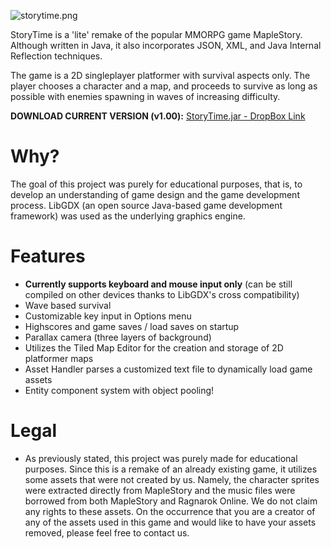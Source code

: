 ![storytime.png](https://bitbucket.org/repo/oX9rLp/images/1026898476-storytime.png)

StoryTime is a 'lite' remake of the popular MMORPG game MapleStory. Although written in Java, it also incorporates JSON, XML, and Java Internal Reflection techniques.

The game is a 2D singleplayer platformer with survival aspects only. The player chooses a character and a map, and proceeds to survive as long as possible with enemies spawning in waves of increasing difficulty.

**DOWNLOAD CURRENT VERSION (v1.00):** [StoryTime.jar - DropBox Link](https://dl.dropboxusercontent.com/u/36132405/Projects/storytimev100_runnable.zip)

# Why? #
The goal of this project was purely for educational purposes, that is, to develop an understanding of game design and the game development process. LibGDX (an open source Java-based game development framework) was used as the underlying graphics engine.

# Features #
* **Currently supports keyboard and mouse input only** (can be still compiled on other devices thanks to LibGDX's cross compatibility)
* Wave based survival
* Customizable key input in Options menu
* Highscores and game saves / load saves on startup
* Parallax camera (three layers of background)
* Utilizes the Tiled Map Editor for the creation and storage of 2D platformer maps
* Asset Handler parses a customized text file to dynamically load game assets
* Entity component system with object pooling!

# Legal #
* As previously stated, this project was purely made for educational purposes. Since this is a remake of an already existing game, it utilizes some assets that were not created by us. Namely, the character sprites were extracted directly from MapleStory and the music files were borrowed from both MapleStory and Ragnarok Online. We do not claim any rights to these assets. On the occurrence that you are a creator of any of the assets used in this game and would like to have your assets removed, please feel free to contact us.
